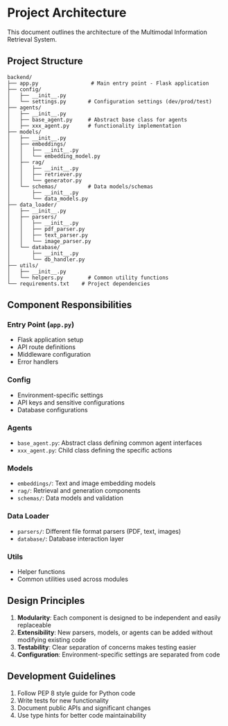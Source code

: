 # Project Architecture

This document outlines the architecture of the Multimodal Information Retrieval System.

## Project Structure

```
backend/
├── app.py                 # Main entry point - Flask application
├── config/
│   ├── __init__.py
│   └── settings.py       # Configuration settings (dev/prod/test)
├── agents/
│   ├── __init__.py
│   ├── base_agent.py     # Abstract base class for agents
│   ├── xxx_agent.py      # functionality implementation
├── models/
│   ├── __init__.py
│   ├── embeddings/
│   │   ├── __init__.py
│   │   └── embedding_model.py
│   ├── rag/
│   │   ├── __init__.py
│   │   ├── retriever.py
│   │   └── generator.py
│   └── schemas/          # Data models/schemas
│       ├── __init__.py
│       └── data_models.py
├── data_loader/
│   ├── __init__.py
│   ├── parsers/
│   │   ├── __init__.py
│   │   ├── pdf_parser.py
│   │   ├── text_parser.py
│   │   └── image_parser.py
│   └── database/
│       ├── __init__.py
│       └── db_handler.py
├── utils/
│   ├── __init__.py
│   └── helpers.py        # Common utility functions
└── requirements.txt    # Project dependencies
```

## Component Responsibilities

### Entry Point (`app.py`)
- Flask application setup
- API route definitions
- Middleware configuration
- Error handlers

### Config
- Environment-specific settings
- API keys and sensitive configurations
- Database configurations

### Agents
- `base_agent.py`: Abstract class defining common agent interfaces
- `xxx_agent.py`: Child class defining the specific actions

### Models
- `embeddings/`: Text and image embedding models
- `rag/`: Retrieval and generation components
- `schemas/`: Data models and validation

### Data Loader
- `parsers/`: Different file format parsers (PDF, text, images)
- `database/`: Database interaction layer

### Utils
- Helper functions
- Common utilities used across modules

## Design Principles
1. **Modularity**: Each component is designed to be independent and easily replaceable
2. **Extensibility**: New parsers, models, or agents can be added without modifying existing code
3. **Testability**: Clear separation of concerns makes testing easier
4. **Configuration**: Environment-specific settings are separated from code

## Development Guidelines
1. Follow PEP 8 style guide for Python code
2. Write tests for new functionality
3. Document public APIs and significant changes
4. Use type hints for better code maintainability